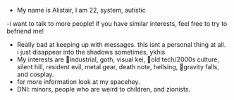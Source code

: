 - My name is Alistair, I am 22, system, autistic

-i want to talk to more people! if you have similar interests, feel free to try to befriend me!
- Really bad at keeping up with messages. this isnt a personal thing at all. i just disappear into the shadows sometimes, ykhis
- My interests are 🤍industrial, goth, visual kei, 🤍old tech/2000s culture, silent hill, resident evil, metal gear, death note, hellsing, 🤍gravity falls, and cosplay.
- for more information look at my spacehey. 
- DNI: minors, people who are weird to children, and zionists.
  

<!---
industrialgoth/industrialgoth is a ✨ special ✨ repository because its `README.md` (this file) appears on your GitHub profile.
You can click the Preview link to take a look at your changes.
--->
